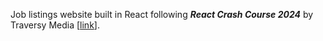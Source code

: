 Job listings website built in React following ***React Crash Course 2024*** by Traversy Media [[link](https://www.youtube.com/watch?v=LDB4uaJ87e0)].

<!-- Commands:
npm create vite@latest react-jobs
cd react-jobs
npm install
npm run dev
npm i -D tailwindcss postcss autoprefixer
npx tailwindcss init -p

npm i react-icons
npm i react-router-dom 
npm i -D json-server
npm i react-spinners
npm i react-toastify
-->